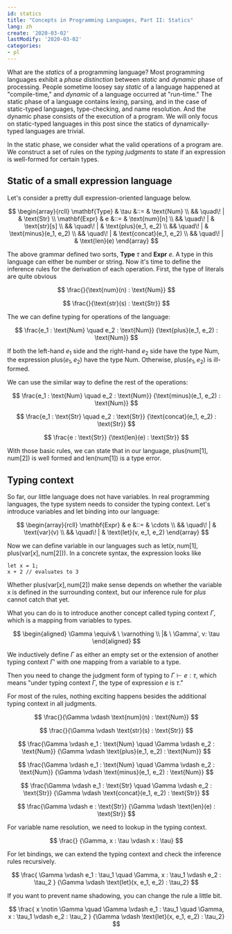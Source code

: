 ```yaml
---
id: statics
title: "Concepts in Programming Languages, Part II: Statics"
lang: zh
create: '2020-03-02'
lastModify: '2020-03-02'
categories:
- pl
---
```


What are the *statics* of a programming language?
Most programming languages exhibit a *phase distinction* between *static* and *dynamic* phase of processing.
People sometime loosey say *static* of a language happened at "compile-time," and *dynamic* of a language occurred at "run-time."
The static phase of a language contains lexing, parsing, and in the case of static-typed languages, type-checking, and name resolution.
And the dynamic phase consists of the execution of a program.
We will only focus on static-typed languages in this post since the statics of dynamically-typed languages are trivial.

In the static phase, we consider what the valid operations of a program are.
We construct a set of rules on the *typing judgments* to state if an expression is well-formed for certain types.

## Static of a small expression language

Let's consider a pretty dull expression-oriented language below.

$$
\begin{array}{rcll}
\mathbf{Type} & \tau &::= & \text{Num} \\
&& \quad\! | &  \text{Str} \\
\mathbf{Expr} & e &::= & \text{num}[n] \\
&& \quad\! | &  \text{str}[s] \\
&& \quad\! | &  \text{plus}(e_1, e_2) \\
&& \quad\! | &  \text{minus}(e_1, e_2) \\
&& \quad\! | &  \text{concat}(e_1, e_2) \\
&& \quad\! | &  \text{len}(e)
\end{array}
$$

The above grammar defined two sorts, $\mathbf{Type} \ \tau$ and $\mathbf{Expr} \ e$.
A type in this language can either be number or string.
Now it's time to define the inference rules for the derivation of each operation.
First, the type of literals are quite obvious

$$
\frac{}{\text{num}(n) : \text{Num}}
$$

$$
\frac{}{\text{str}(s) : \text{Str}}
$$

The we can define typing for operations of the language:

$$
\frac{e_1 : \text{Num} \quad e_2 : \text{Num}}
{\text{plus}(e_1, e_2) : \text{Num}}
$$

If both the left-hand $e_1$ side and the right-hand $e_2$ side have the type $\text{Num}$,
the expression $\text{plus}(e_1, e_2)$ have the type $\text{Num}$.
Otherwise, $\text{plus}(e_1, e_2)$ is ill-formed.

We can use the similar way to define the rest of the operations:

$$
\frac{e_1 : \text{Num} \quad e_2 : \text{Num}}
{\text{minus}(e_1, e_2) : \text{Num}}
$$

$$
\frac{e_1 : \text{Str} \quad e_2 : \text{Str}}
{\text{concat}(e_1, e_2) : \text{Str}}
$$

$$
\frac{e : \text{Str}}
{\text{len}(e) : \text{Str}}
$$

With those basic rules, we can state that in our language, $\text{plus}(\text{num}[1], \text{num}[2])$ is well formed and $\text{len}(\text{num}[1])$ is a type error.

## Typing context

So far, our little language does not have variables.
In real programming languages, the type system needs to consider the typing context.
Let's introduce variables and let binding into our language:

$$
\begin{array}{rcll}
\mathbf{Expr} & e &::= & \cdots \\
&& \quad\! | &  \text{var}(v) \\
&& \quad\! | &  \text{let}(v, e_1, e_2)
\end{array}
$$

Now we can define variable in our languages such as $\text{let}(x, \text{num[1]}, \text{plus}(\text{var}[x], \text{num}[2]))$.
In a concrete syntax, the expression looks like

```
let x = 1;
x + 2 // evaluates to 3
```

Whether $\text{plus}(\text{var}[x], \text{num}[2])$ make sense depends on whether the variable x is defined in the surrounding context,
but our inference rule for $plus$ cannot catch that yet.

What you can do is to introduce another concept called typing context $\Gamma$, which is a mapping from variables to types.

$$
\begin{aligned}
\Gamma \equiv& \ \varnothing \\
 |& \ \Gamma', v: \tau
\end{aligned}
$$

We inductively define $\Gamma$ as either an empty set or the extension of another typing context $\Gamma'$ with one mapping from a variable to a type.

Then you need to change the judgment form of typing to $\Gamma \vdash e : \tau$, which means "under typing context $\Gamma$, the type of expression $e$ is $\tau$."

For most of the rules, nothing exciting happens besides the additional typing context in all judgments.

$$
\frac{}{\Gamma \vdash \text{num}(n) : \text{Num}}
$$

$$
\frac{}{\Gamma \vdash \text{str}(s) : \text{Str}}
$$

$$
\frac{\Gamma \vdash e_1 : \text{Num} \quad \Gamma \vdash e_2 : \text{Num}}
{\Gamma \vdash \text{plus}(e_1, e_2) : \text{Num}}
$$

$$
\frac{\Gamma \vdash e_1 : \text{Num} \quad \Gamma \vdash e_2 : \text{Num}}
{\Gamma \vdash \text{minus}(e_1, e_2) : \text{Num}}
$$

$$
\frac{\Gamma \vdash e_1 : \text{Str} \quad \Gamma \vdash e_2 : \text{Str}}
{\Gamma \vdash \text{concat}(e_1, e_2) : \text{Str}}
$$

$$
\frac{\Gamma \vdash e : \text{Str}}
{\Gamma \vdash \text{len}(e) : \text{Str}}
$$

For variable name resolution, we need to lookup in the typing context.

$$
\frac{}
{\Gamma, x : \tau \vdash x : \tau}
$$

For let bindings, we can extend the typing context and check the inference rules recursively.

$$
\frac{
\Gamma \vdash e_1 : \tau_1 \quad \Gamma, x : \tau_1 \vdash e_2 : \tau_2
}
{\Gamma \vdash \text{let}(x, e_1, e_2) : \tau_2}
$$

If you want to prevent name shadowing, you can change the rule a little bit.

$$
\frac{
x \notin \Gamma
\quad \Gamma \vdash e_1 : \tau_1 \quad \Gamma, x : \tau_1 \vdash e_2 : \tau_2
}
{\Gamma \vdash \text{let}(x, e_1, e_2) : \tau_2}
$$
